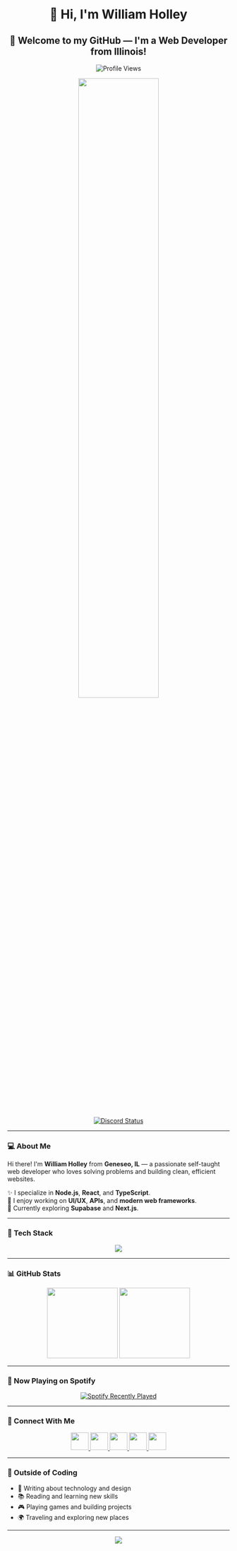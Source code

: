 <h1 align="center">💙 Hi, I'm William Holley</h1>

<h2 align="center">👋 Welcome to my GitHub — I'm a Web Developer from Illinois!</h2>

<p align="center">
  <img src="https://komarev.com/ghpvc/?username=4realwilly&label=Profile%20Views&color=1E90FF&style=flat-square" alt="Profile Views" />
</p>

<p align="center">
  <img src="https://capsule-render.vercel.app/api?type=rect&color=0:1E90FF,100:00BFFF&height=2" width="60%" />
</p>

<!-- ✅ Works without joining any Discord server -->
<p align="center">
  <a href="https://discord.com/users/1342676516353343513" target="_blank">
    <img src="https://api.w4r.qzz.io/api?id=1342676516353343513" alt="Discord Status" />
  </a>
</p>

---

### 💻 About Me

Hi there! I'm **William Holley** from **Geneseo, IL** — a passionate self-taught web developer who loves solving problems and building clean, efficient websites.

✨ I specialize in **Node.js**, **React**, and **TypeScript**.  
🚀 I enjoy working on **UI/UX**, **APIs**, and **modern web frameworks**.  
🌱 Currently exploring **Supabase** and **Next.js**.

---

### 🧠 Tech Stack

<div align="center">
  <img src="https://skillicons.dev/icons?i=html,css,js,ts,nodejs,react,vite,vercel,supabase,java,gcp,aws,docker,cloudflare,vscode,github,replit,linkedin,discord,ai" />
</div>

---

### 📊 GitHub Stats

<div align="center">
  <img src="https://github-readme-stats.vercel.app/api?username=4realwilly&show_icons=true&theme=blueberry&count_private=true&hide_border=false" height="160" />
  <img src="https://github-readme-stats.vercel.app/api/top-langs?username=4realwilly&layout=compact&theme=blueberry&hide_border=false" height="160" />
</div>

---

### 🎵 Now Playing on Spotify

<div align="center">
  <a href="https://open.spotify.com/user/312byzmt3yb4w42d6l6di4vx2de4">
    <img src="https://spotify-recently-played-readme.vercel.app/api?user=312byzmt3yb4w42d6l6di4vx2de4&count=3&background_color=0d1117&border_color=1E90FF" alt="Spotify Recently Played" />
  </a>
</div>

---

### 🔗 Connect With Me

<div align="center">
  <a href="https://www.linkedin.com/in/williamholley" target="_blank">
    <img src="https://img.shields.io/badge/LinkedIn-1E90FF?style=for-the-badge&logo=linkedin&logoColor=white" height="40" />
  </a>
  <a href="https://www.youtube.com/@4realwilly" target="_blank">
    <img src="https://img.shields.io/badge/YouTube-0078D7?style=for-the-badge&logo=youtube&logoColor=white" height="40" />
  </a>
  <a href="https://www.instagram.com/4realwilly" target="_blank">
    <img src="https://img.shields.io/badge/Instagram-00BFFF?style=for-the-badge&logo=instagram&logoColor=white" height="40" />
  </a>
  <a href="mailto:4realwilly@gmail.com">
    <img src="https://img.shields.io/badge/Email-1E90FF?style=for-the-badge&logo=gmail&logoColor=white" height="40" />
  </a>
  <a href="https://discord.com/users/1342676516353343513" target="_blank">
    <img src="https://img.shields.io/badge/Discord-4169E1?style=for-the-badge&logo=discord&logoColor=white" height="40" />
  </a>
</div>

---

### 🎯 Outside of Coding

- 🧾 Writing about technology and design  
- 📚 Reading and learning new skills  
- 🎮 Playing games and building projects  
- 🌍 Traveling and exploring new places  

---

<div align="center">
  <img src="https://capsule-render.vercel.app/api?type=waving&color=0:00BFFF,100:1E90FF&height=100&section=footer" />
</div>

